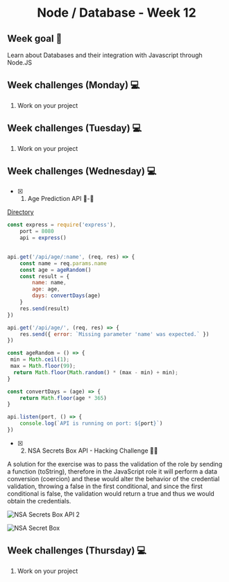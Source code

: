 <h1 align="center">Node / Database - Week 12</h1>

## Week goal 🏁

<p>Learn about Databases and their integration with Javascript through Node.JS</p>

## Week challenges (Monday) 💻

1. Work on your project

## Week challenges (Tuesday) 💻

1. Work on your project

## Week challenges (Wednesday) 💻

- [x] 1. Age Prediction API 👶-👴

[Directory](https://github.com/JoseMiguel22/core-code-from-scratch-readme/tree/main/Directorys/API_Age_Prediction)

```javascript
const express = require('express'),
    port = 8080
    api = express()
    

api.get('/api/age/:name', (req, res) => {
    const name = req.params.name
    const age = ageRandom()
    const result = {
        name: name,
        age: age,
        days: convertDays(age)
    }
    res.send(result)
})

api.get('/api/age/', (req, res) => {
    res.send({ error: `Missing parameter 'name' was expected.` })
})

const ageRandom = () => {
 min = Math.ceil(1);
 max = Math.floor(99);
  return Math.floor(Math.random() * (max - min) + min);
}

const convertDays = (age) => {
    return Math.floor(age * 365)
}

api.listen(port, () => {
    console.log(`API is running on port: ${port}`)
})
```


- [x] 2. NSA Secrets Box API - Hacking Challenge 👨‍💻
 
A solution for the exercise was to pass the validation of the role by sending a function (toString), therefore in the JavaScript role it will perform a data conversion (coercion) and these would alter the behavior of the credential validation, throwing a false in the first conditional, and since the first conditional is false, the validation would return a true and thus we would obtain the credentials.
 
![NSA Secrets Box API 2](https://user-images.githubusercontent.com/108826299/196017716-5c96b573-268d-422b-9e95-1a184e3974e1.png)

![NSA Secret Box](https://user-images.githubusercontent.com/108826299/196018285-079a3d2f-6f38-4ebc-a31d-52bf5d51a222.png)



## Week challenges (Thursday) 💻

1. Work on your project
